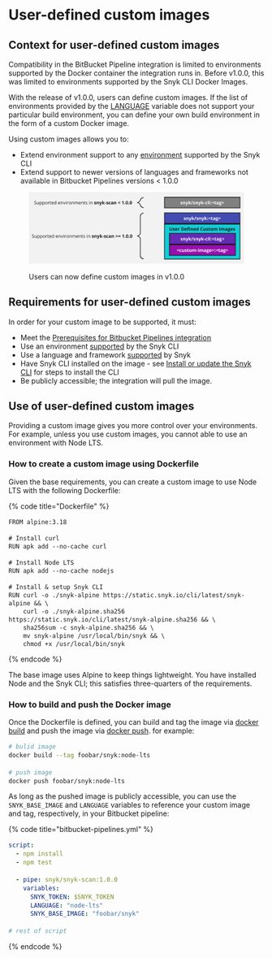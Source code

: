 # User-defined custom images

## Context for user-defined custom images

Compatibility in the BitBucket Pipeline integration is limited to environments supported by the Docker container the integration runs in. Before v1.0.0, this was limited to environments supported by the Snyk CLI Docker Images.

With the release of v1.0.0, users can define custom images. If the list of environments provided by the [LANGUAGE](snyk-pipe-parameters-and-values-bitbucket-cloud.md#snyk-pipe-variables) variable does not support your particular build environment, you can define your own build environment in the form of a custom Docker image.

Using custom images allows you to:

* Extend environment support to any [environment](../../../snyk-cli/install-or-update-the-snyk-cli/) supported by the Snyk CLI
* Extend support to newer versions of languages and frameworks not available in Bitbucket Pipelines versions < 1.0.0

<figure><img src="../../../.gitbook/assets/Untitled.jpg" alt="Users can now define custom images in v1.0.0"><figcaption><p>Users can now define custom images in v1.0.0</p></figcaption></figure>

## Requirements for user-defined custom images

In order for your custom image to be supported, it must:

* Meet the [Prerequisites for Bitbucket Pipelines integration](prerequisites-for-bitbucket-pipelines-integration.md)
* Use an environment [supported](../../../snyk-cli/install-or-update-the-snyk-cli/) by the Snyk CLI
* Use a language and framework [supported](../../../scan-using-snyk/supported-languages-and-frameworks/) by Snyk
* Have Snyk CLI installed on the image - see [Install or update the Snyk CLI](../../../snyk-cli/install-or-update-the-snyk-cli/) for steps to install the CLI
* Be publicly accessible; the integration will pull the image.

## Use of user-defined custom images

Providing a custom image gives you more control over your environments. For example, unless you use custom images, you cannot  able to use an environment with Node LTS.

### How to create a custom image using Dockerfile

Given the base requirements, you can create a custom image to use Node LTS with the following Dockerfile:

{% code title="Dockerfile" %}
```docker
FROM alpine:3.18

# Install curl
RUN apk add --no-cache curl

# Install Node LTS
RUN apk add --no-cache nodejs

# Install & setup Snyk CLI
RUN curl -o ./snyk-alpine https://static.snyk.io/cli/latest/snyk-alpine && \
    curl -o ./snyk-alpine.sha256 https://static.snyk.io/cli/latest/snyk-alpine.sha256 && \
    sha256sum -c snyk-alpine.sha256 && \
    mv snyk-alpine /usr/local/bin/snyk && \
    chmod +x /usr/local/bin/snyk
```
{% endcode %}

The base image uses Alpine to keep things lightweight. You have installed Node and the Snyk CLI; this satisfies three-quarters of the requirements.

### How to build and push the Docker image

Once the Dockerfile is defined, you can build and tag the image via [docker build](https://docs.docker.com/engine/reference/commandline/build/) and push the image via [docker push](https://docs.docker.com/engine/reference/commandline/push/). for example:

```sh
# bulid image
docker build --tag foobar/snyk:node-lts

# push image
docker push foobar/snyk:node-lts
```

As long as the pushed image is publicly accessible, you can use the `SNYK_BASE_IMAGE` and `LANGUAGE` variables to reference your custom image and tag, respectively, in your Bitbucket pipeline:

{% code title="bitbucket-pipelines.yml" %}
```yaml
script:
  - npm install
  - npm test

  - pipe: snyk/snyk-scan:1.0.0
    variables:
      SNYK_TOKEN: $SNYK_TOKEN
      LANGUAGE: "node-lts"
      SNYK_BASE_IMAGE: "foobar/snyk"

# rest of script
```
{% endcode %}
